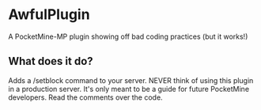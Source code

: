 # AwfulPlugin
A PocketMine-MP plugin showing off bad coding practices (but it works!)

## What does it do?
Adds a /setblock command to your server. NEVER think of using this plugin in a production server. It's only meant to be a guide for future PocketMine developers. Read the comments over the code.
